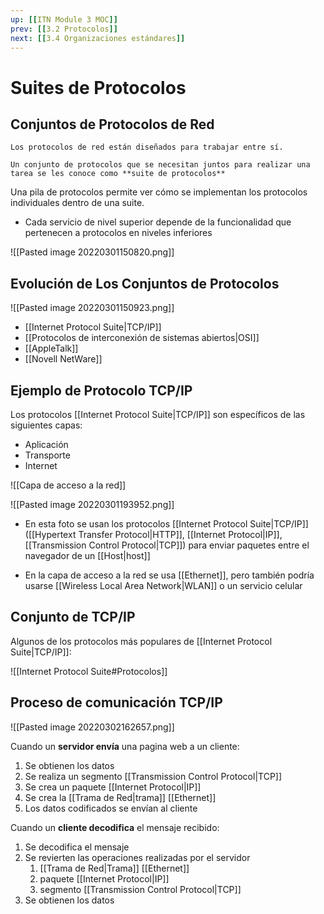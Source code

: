 ```yaml
---
up: [[ITN Module 3 MOC]]
prev: [[3.2 Protocolos]]
next: [[3.4 Organizaciones estándares]]
---
```

# Suites de Protocolos
## Conjuntos de Protocolos de Red

```ad-info
Los protocolos de red están diseñados para trabajar entre sí.

Un conjunto de protocolos que se necesitan juntos para realizar una tarea se les conoce como **suite de protocolos**
```

Una pila de protocolos permite ver cómo se implementan los protocolos individuales dentro de una suite.

- Cada servicio de nivel superior depende de la funcionalidad que pertenecen a protocolos en niveles inferiores

![[Pasted image 20220301150820.png]]

## Evolución de Los Conjuntos de Protocolos
![[Pasted image 20220301150923.png]]

- [[Internet Protocol Suite|TCP/IP]]
- [[Protocolos de interconexión de sistemas abiertos|OSI]]
- [[AppleTalk]]
- [[Novell NetWare]]

## Ejemplo de Protocolo TCP/IP

Los protocolos [[Internet Protocol Suite|TCP/IP]] son específicos de las siguientes capas:

- Aplicación
- Transporte
- Internet

![[Capa de acceso a la red]]

![[Pasted image 20220301193952.png]]

- En esta foto se usan los protocolos [[Internet Protocol Suite|TCP/IP]] ([[Hypertext Transfer Protocol|HTTP]], [[Internet Protocol|IP]],[[Transmission Control Protocol|TCP]]) para enviar paquetes entre el navegador de un [[Host|host]]

- En la capa de acceso a la red se usa [[Ethernet]], pero también podría usarse [[Wireless Local Area Network|WLAN]] o un servicio celular

## Conjunto de TCP/IP

Algunos de los protocolos más populares de [[Internet Protocol Suite|TCP/IP]]:

![[Internet Protocol Suite#Protocolos]]

## Proceso de comunicación TCP/IP
![[Pasted image 20220302162657.png]]

Cuando un **servidor envía** una pagina web a un cliente:

1. Se obtienen los datos
2. Se realiza un segmento [[Transmission Control Protocol|TCP]]
3. Se crea un paquete [[Internet Protocol|IP]]
4. Se crea la [[Trama de Red|trama]] [[Ethernet]]
5. Los datos codificados se envían al cliente

Cuando un **cliente decodifica** el mensaje recibido:

1. Se decodifica el mensaje
2. Se revierten las operaciones realizadas por el servidor
	1. [[Trama de Red|Trama]] [[Ethernet]]
	2. paquete [[Internet Protocol|IP]]
	3. segmento [[Transmission Control Protocol|TCP]]
3. Se obtienen los datos
